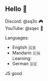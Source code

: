 ## Hello 👋  

Discord: @sq3c 🎮  
YouTube: @sqec 📱
  
Languages:
- English 🇬🇧  
- Mandarin 🇨🇳  
Learning:  
- German 🇩🇪  
  
  
  
  
JS good
